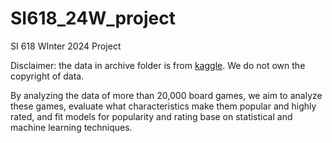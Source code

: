 # SI618_24W_project
SI 618 WInter 2024 Project

Disclaimer: the data in archive folder is from [kaggle](https://www.kaggle.com/datasets/joebeachcapital/board-games?resource=download). We do not own the copyright of data.

By analyzing the data of more than 20,000 board games, we aim to analyze these games, evaluate what characteristics make them popular and highly rated, and fit models for popularity and rating base on statistical and machine learning techniques.
